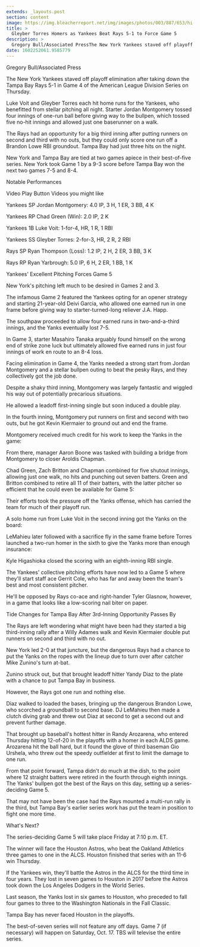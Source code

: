 ```yaml
--- 
extends: _layouts.post 
section: content 
image: https://img.bleacherreport.net/img/images/photos/003/887/653/hi-res-2a6ddefd1fdb9426bd62efccdfedcb4c_crop_exact.jpg?w=1200&h=1200&q=75 
title: > 
  Gleyber Torres Homers as Yankees Beat Rays 5-1 to Force Game 5 
description: > 
  Gregory Bull/Associated PressThe New York Yankees staved off playoff elimination after taking down the Tampa Bay Rays 5-1 in Game 4 of the American League Division Series on Thursday.Luke Voit and Gleyber Torres each hit home runs for the Yankees, who benefitted from stellar pitching all night.Tampa Bay had just three hits on the night.Zunino struck out, but that brought leadoff hitter Yandy Diaz to the plate with a chance to put Tampa Bay in business.Tampa Bay has never faced Houston in the playoffs. 
date: 1602252061.9585779 
--- 
```

Gregory Bull/Associated Press

The New York Yankees staved off playoff elimination after taking down the Tampa Bay Rays 5-1 in Game 4 of the American League Division Series on Thursday.

Luke Voit and Gleyber Torres each hit home runs for the Yankees, who benefitted from stellar pitching all night. Starter Jordan Montgomery tossed four innings of one-run ball before giving way to the bullpen, which tossed five no-hit innings and allowed just one baserunner on a walk.



The Rays had an opportunity for a big third inning after putting runners on second and third with no outs, but they could only score one run off a Brandon Lowe RBI groundout. Tampa Bay had just three hits on the night.

New York and Tampa Bay are tied at two games apiece in their best-of-five series. New York took Game 1 by a 9-3 score before Tampa Bay won the next two games 7-5 and 8-4.

Notable Performances

Video Play Button Videos you might like

Yankees SP Jordan Montgomery: 4.0 IP, 3 H, 1 ER, 3 BB, 4 K

Yankees RP Chad Green (Win): 2.0 IP, 2 K

Yankees 1B Luke Voit: 1-for-4, HR, 1 R, 1 RBI

Yankees SS Gleyber Torres: 2-for-3, HR, 2 R, 2 RBI

Rays SP Ryan Thompson (Loss): 1.2 IP, 2 H, 2 ER, 3 BB, 3 K

Rays RP Ryan Yarbrough: 5.0 IP, 6 H, 2 ER, 1 BB, 1 K

Yankees' Excellent Pitching Forces Game 5

New York's pitching left much to be desired in Games 2 and 3.

The infamous Game 2 featured the Yankees opting for an opener strategy and starting 21-year-old Deivi Garcia, who allowed one earned run in one frame before giving way to starter-turned-long reliever J.A. Happ.

The southpaw proceeded to allow four earned runs in two-and-a-third innings, and the Yanks eventually lost 7-5.

In Game 3, starter Masahiro Tanaka arguably found himself on the wrong end of strike zone luck but ultimately allowed five earned runs in just four innings of work en route to an 8-4 loss.

Facing elimination in Game 4, the Yanks needed a strong start from Jordan Montgomery and a stellar bullpen outing to beat the pesky Rays, and they collectively got the job done.

Despite a shaky third inning, Montgomery was largely fantastic and wiggled his way out of potentially precarious situations.

He allowed a leadoff first-inning single but soon induced a double play.

In the fourth inning, Montgomery put runners on first and second with two outs, but he got Kevin Kiermaier to ground out and end the frame.

Montgomery received much credit for his work to keep the Yanks in the game:

From there, manager Aaron Boone was tasked with building a bridge from Montgomery to closer Aroldis Chapman.

Chad Green, Zach Britton and Chapman combined for five shutout innings, allowing just one walk, no hits and punching out seven batters. Green and Britton combined to retire all 11 of their batters, with the latter pitcher so efficient that he could even be available for Game 5:

Their efforts took the pressure off the Yanks offense, which has carried the team for much of their playoff run.

A solo home run from Luke Voit in the second inning got the Yanks on the board:

LeMahieu later followed with a sacrifice fly in the same frame before Torres launched a two-run homer in the sixth to give the Yanks more than enough insurance:

Kyle Higashioka closed the scoring with an eighth-inning RBI single.

The Yankees' collective pitching efforts have now led to a Game 5 where they'll start staff ace Gerrit Cole, who has far and away been the team's best and most consistent pitcher.

He'll be opposed by Rays co-ace and right-hander Tyler Glasnow, however, in a game that looks like a low-scoring nail biter on paper.

Tide Changes for Tampa Bay After 3rd-Inning Opportunity Passes By

The Rays are left wondering what might have been had they started a big third-inning rally after a Willy Adames walk and Kevin Kiermaier double put runners on second and third with no out.

New York led 2-0 at that juncture, but the dangerous Rays had a chance to put the Yanks on the ropes with the lineup due to turn over after catcher Mike Zunino's turn at-bat.

Zunino struck out, but that brought leadoff hitter Yandy Diaz to the plate with a chance to put Tampa Bay in business.

However, the Rays got one run and nothing else.

Diaz walked to loaded the bases, bringing up the dangerous Brandon Lowe, who scorched a groundball to second base. DJ LeMahieu then made a clutch diving grab and threw out Diaz at second to get a second out and prevent further damage.

That brought up baseball's hottest hitter in Randy Arozarena, who entered Thursday hitting 12-of-20 in the playoffs with a homer in each ALDS game. Arozarena hit the ball hard, but it found the glove of third baseman Gio Urshela, who threw out the speedy outfielder at first to limit the damage to one run.

From that point forward, Tampa didn't do much at the dish, to the point where 12 straight batters were retired in the fourth through eighth innings. The Yanks' bullpen got the best of the Rays on this day, setting up a series-deciding Game 5.

That may not have been the case had the Rays mounted a multi-run rally in the third, but Tampa Bay's earlier series work has put the team in position to fight one more time.

What's Next?

The series-deciding Game 5 will take place Friday at 7:10 p.m. ET.

The winner will face the Houston Astros, who beat the Oakland Athletics three games to one in the ALCS. Houston finished that series with an 11-6 win Thursday.

If the Yankees win, they'll battle the Astros in the ALCS for the third time in four years. They lost in seven games to Houston in 2017 before the Astros took down the Los Angeles Dodgers in the World Series.

Last season, the Yanks lost in six games to Houston, who preceded to fall four games to three to the Washington Nationals in the Fall Classic.

Tampa Bay has never faced Houston in the playoffs.

The best-of-seven series will not feature any off days. Game 7 (if necessary) will happen on Saturday, Oct. 17. TBS will televise the entire series.